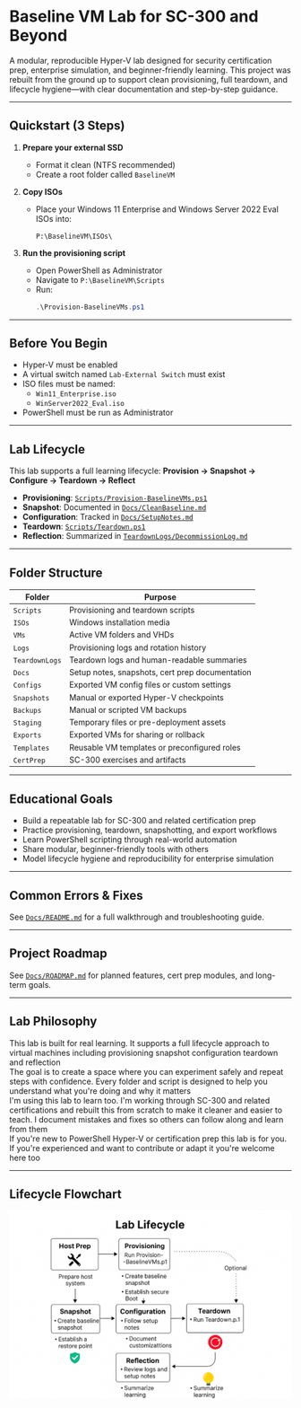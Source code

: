 # Baseline VM Lab for SC-300 and Beyond

A modular, reproducible Hyper-V lab designed for security certification prep, enterprise simulation, and beginner-friendly learning. This project was rebuilt from the ground up to support clean provisioning, full teardown, and lifecycle hygiene—with clear documentation and step-by-step guidance.

---

## Quickstart (3 Steps)

1. **Prepare your external SSD**
   - Format it clean (NTFS recommended)
   - Create a root folder called `BaselineVM`

2. **Copy ISOs**
   - Place your Windows 11 Enterprise and Windows Server 2022 Eval ISOs into:
     ```
     P:\BaselineVM\ISOs\
     ```

3. **Run the provisioning script**
   - Open PowerShell as Administrator
   - Navigate to `P:\BaselineVM\Scripts`
   - Run:
     ```powershell
     .\Provision-BaselineVMs.ps1
     ```

---

## Before You Begin

- Hyper-V must be enabled
- A virtual switch named `Lab-External Switch` must exist
- ISO files must be named:
  - `Win11_Enterprise.iso`
  - `WinServer2022_Eval.iso`
- PowerShell must be run as Administrator

---

## Lab Lifecycle

This lab supports a full learning lifecycle: **Provision → Snapshot → Configure → Teardown → Reflect**

- **Provisioning**: [`Scripts/Provision-BaselineVMs.ps1`](./Scripts/Provision-BaselineVMs.ps1)
- **Snapshot**: Documented in [`Docs/CleanBaseline.md`](./Docs/CleanBaseline.md)
- **Configuration**: Tracked in [`Docs/SetupNotes.md`](./Docs/SetupNotes.md)
- **Teardown**: [`Scripts/Teardown.ps1`](./Scripts/Teardown.ps1)
- **Reflection**: Summarized in [`TeardownLogs/DecommissionLog.md`](./TeardownLogs/DecommissionLog.md)

---

## Folder Structure

| Folder           | Purpose                                                  |
|------------------|----------------------------------------------------------|
| `Scripts`        | Provisioning and teardown scripts                        |
| `ISOs`           | Windows installation media                               |
| `VMs`            | Active VM folders and VHDs                               |
| `Logs`           | Provisioning logs and rotation history                   |
| `TeardownLogs`   | Teardown logs and human-readable summaries               |
| `Docs`           | Setup notes, snapshots, cert prep documentation          |
| `Configs`        | Exported VM config files or custom settings              |
| `Snapshots`      | Manual or exported Hyper-V checkpoints                   |
| `Backups`        | Manual or scripted VM backups                            |
| `Staging`        | Temporary files or pre-deployment assets                 |
| `Exports`        | Exported VMs for sharing or rollback                     |
| `Templates`      | Reusable VM templates or preconfigured roles             |
| `CertPrep`       | SC-300 exercises and artifacts                           |

---

## Educational Goals

- Build a repeatable lab for SC-300 and related certification prep
- Practice provisioning, teardown, snapshotting, and export workflows
- Learn PowerShell scripting through real-world automation
- Share modular, beginner-friendly tools with others
- Model lifecycle hygiene and reproducibility for enterprise simulation

---

## Common Errors & Fixes

See [`Docs/README.md`](./Docs/README.md) for a full walkthrough and troubleshooting guide.

---

## Project Roadmap

See [`Docs/ROADMAP.md`](./Docs/ROADMAP.md) for planned features, cert prep modules, and long-term goals.

---

## Lab Philosophy

This lab is built for real learning. It supports a full lifecycle approach to virtual machines including provisioning snapshot configuration teardown and reflection  
The goal is to create a space where you can experiment safely and repeat steps with confidence. Every folder and script is designed to help you understand what you're doing and why it matters  
I'm using this lab to learn too. I'm working through SC-300 and related certifications and rebuilt this from scratch to make it cleaner and easier to teach. I document mistakes and fixes so others can follow along and learn from them  
If you're new to PowerShell Hyper-V or certification prep this lab is for you. If you're experienced and want to contribute or adapt it you're welcome here too

---

## Lifecycle Flowchart

![VM Lifecycle Flowchart](./Docs/vm-lifecycle.png)
